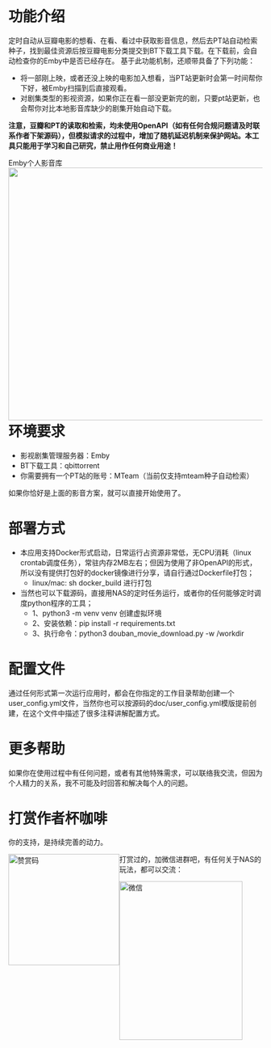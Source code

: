 功能介绍
=========================
定时自动从豆瓣电影的想看、在看、看过中获取影音信息，然后去PT站自动检索种子，找到最佳资源后按豆瓣电影分类提交到BT下载工具下载。在下载前，会自动检查你的Emby中是否已经存在。
基于此功能机制，还顺带具备了下列功能：
- 将一部刚上映，或者还没上映的电影加入想看，当PT站更新时会第一时间帮你下好，被Emby扫描到后直接观看。
- 对剧集类型的影视资源，如果你正在看一部没更新完的剧，只要pt站更新，也会帮你对比本地影音库缺少的剧集开始自动下载。

**注意，豆瓣和PT的读取和检索，均未使用OpenAPI（如有任何合规问题请及时联系作者下架源码），但模拟请求的过程中，增加了随机延迟机制来保护网站。本工具只能用于学习和自己研究，禁止用作任何商业用途！**

Emby个人影音库
<img src="https://raw.githubusercontent.com/pofey/movie_robot/main/doc/embyweb.jpg" width="860" height="500" style="float: left;"/>

环境要求
=========================
- 影视剧集管理服务器：Emby
- BT下载工具：qbittorrent
- 你需要拥有一个PT站的账号：MTeam（当前仅支持mteam种子自动检索）

如果你恰好是上面的影音方案，就可以直接开始使用了。

部署方式
=========================
- 本应用支持Docker形式启动，日常运行占资源非常低，无CPU消耗（linux crontab调度任务），常驻内存2MB左右；但因为使用了非OpenAPI的形式，所以没有提供打包好的docker镜像进行分享，请自行通过Dockerfile打包；
  - linux/mac: sh docker_build 进行打包
- 当然也可以下载源码，直接用NAS的定时任务运行，或者你的任何能够定时调度python程序的工具；
  - 1、python3 -m venv venv 创建虚拟环境
  - 2、安装依赖：pip install -r requirements.txt 
  - 3、执行命令：python3 douban_movie_download.py -w /workdir


配置文件
=========================
通过任何形式第一次运行应用时，都会在你指定的工作目录帮助创建一个user_config.yml文件，当然你也可以按源码的doc/user_config.yml模版提前创建，在这个文件中描述了很多注释讲解配置方式。

更多帮助
=========================
如果你在使用过程中有任何问题，或者有其他特殊需求，可以联络我交流，但因为个人精力的关系，我不可能及时回答和解决每个人的问题。

打赏作者杯咖啡
=========================
你的支持，是持续完善的动力。

<img src="https://raw.githubusercontent.com/pofey/movie_robot/main/doc/wechatpay.jpg" width="220" height="220" alt="赞赏码" style="float: left;"/>

打赏过的，加微信进群吧，有任何关于NAS的玩法，都可以交流：

<img src="https://github.com/pofey/movie_robot/raw/main/doc/wechat.JPG" width="244" height="314" alt="微信" style="float: left;"/>
